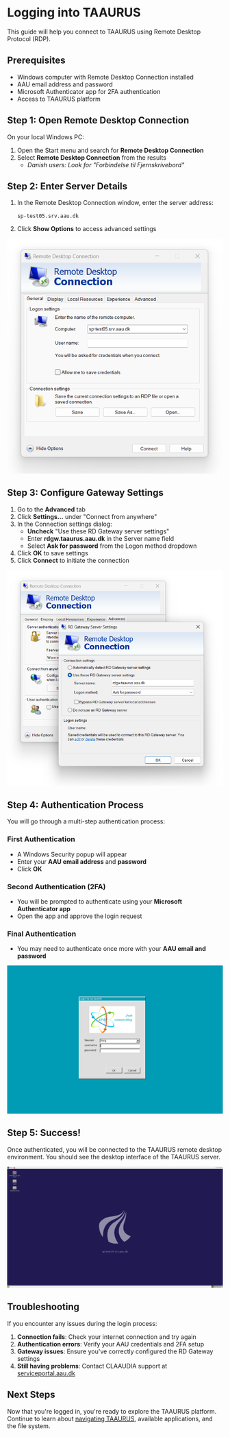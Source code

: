 # Logging into TAAURUS

This guide will help you connect to TAAURUS using Remote Desktop Protocol (RDP).

## Prerequisites

- Windows computer with Remote Desktop Connection installed
- AAU email address and password
- Microsoft Authenticator app for 2FA authentication
- Access to TAAURUS platform

## Step 1: Open Remote Desktop Connection

On your local Windows PC:

1. Open the Start menu and search for **Remote Desktop Connection**
2. Select **Remote Desktop Connection** from the results
      - *Danish users: Look for "Forbindelse til Fjernskrivebord"*

## Step 2: Enter Server Details

1. In the Remote Desktop Connection window, enter the server address:
   ```
   sp-test05.srv.aau.dk
   ```
2. Click **Show Options** to access advanced settings

![Screenshot of RDP](/assets/img/taaurus/rdp-1.png)

## Step 3: Configure Gateway Settings

1. Go to the **Advanced** tab
2. Click **Settings...** under "Connect from anywhere"
3. In the Connection settings dialog:
   - **Uncheck** "Use these RD Gateway server settings"
   - Enter **rdgw.taaurus.aau.dk** in the Server name field
   - Select **Ask for password** from the Logon method dropdown
4. Click **OK** to save settings
5. Click **Connect** to initiate the connection

![Screenshot of RDP](/assets/img/taaurus/rdp-2.png)

## Step 4: Authentication Process

You will go through a multi-step authentication process:

### First Authentication
- A Windows Security popup will appear
- Enter your **AAU email address** and **password**
- Click **OK**

### Second Authentication (2FA)
- You will be prompted to authenticate using your **Microsoft Authenticator app**
- Open the app and approve the login request

### Final Authentication
- You may need to authenticate once more with your **AAU email and password**

![Screenshot of RDP](/assets/img/taaurus/rdp-3.png)

## Step 5: Success!

Once authenticated, you will be connected to the TAAURUS remote desktop environment. You should see the desktop interface of the TAAURUS server.

![Screenshot of RDP](/assets/img/taaurus/taaurus-server.png)

## Troubleshooting

If you encounter any issues during the login process:

1. **Connection fails**: Check your internet connection and try again
2. **Authentication errors**: Verify your AAU credentials and 2FA setup
3. **Gateway issues**: Ensure you've correctly configured the RD Gateway settings
4. **Still having problems**: Contact CLAAUDIA support at [serviceportal.aau.dk](https://serviceportal.aau.dk/serviceportal?id=sc_cat_item&sys_id=a05e2fb4c3434610f0f3041ad00131d0)

## Next Steps

Now that you're logged in, you're ready to explore the TAAURUS platform. Continue to learn about [navigating TAAURUS](/taaurus/guides/navigating-taaurus), available applications, and the file system.